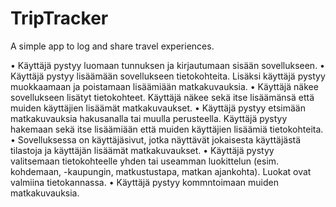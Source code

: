 # TripTracker
A simple app to log and share travel experiences.

• Käyttäjä pystyy luomaan tunnuksen ja kirjautumaan sisään sovellukseen.
• Käyttäjä pystyy lisäämään sovellukseen tietokohteita. Lisäksi käyttäjä pystyy muokkaamaan ja poistamaan lisäämiään matkakuvauksia.
• Käyttäjä näkee sovellukseen lisätyt tietokohteet. Käyttäjä näkee sekä itse lisäämänsä että muiden käyttäjien lisäämät matkakuvaukset.
• Käyttäjä pystyy etsimään matkakuvauksia hakusanalla tai muulla perusteella. Käyttäjä pystyy hakemaan sekä itse lisäämiään että muiden käyttäjien lisäämiä tietokohteita.
• Sovelluksessa on käyttäjäsivut, jotka näyttävät jokaisesta käyttäjästä tilastoja ja käyttäjän lisäämät matkakuvaukset.
• Käyttäjä pystyy valitsemaan tietokohteelle yhden tai useamman luokittelun (esim. kohdemaan, -kaupungin, matkustustapa, matkan ajankohta). Luokat ovat valmiina tietokannassa.
• Käyttäjä pystyy kommntoimaan muiden matkakuvauksia.
